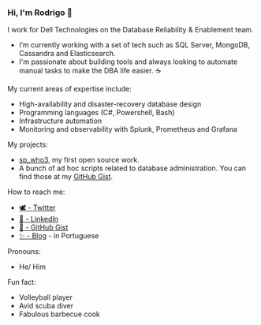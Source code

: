 ### Hi, I'm Rodrigo 👋

I work for Dell Technologies on the Database Reliability & Enablement team. 

- I’m currently working with a set of tech such as SQL Server, MongoDB, Cassandra and Elasticsearch.
- I'm passionate about building tools and always looking to automate manual tasks to make the DBA life easier. ☕️ 

My current areas of expertise include:
- High-availability and disaster-recovery database design
- Programming languages (C#, Powershell, Bash)
- Infrastructure automation
- Monitoring and observability with Splunk, Prometheus and Grafana

My projects:
- [sp_who3](https://github.com/ronascentes/sp_who3), my first open source work.
- A bunch of ad hoc scripts related to database administration. You can find those at my [GitHub Gist](https://gist.github.com/ronascentes).

How to reach me: 
  - [🕊 - Twitter](https://twitter.com/@ronascentes/)
  - [🏢 - LinkedIn](https://www.linkedin.com/in/rodrigonascentes/)
  - [🦑 - GitHub Gist](https://gist.github.com/ronascentes)
  - [✨ - Blog](https://medium.com/@ronascentes) - in Portuguese

Pronouns: 
  - He/ Him

Fun fact: 
  - Volleyball player
  - Avid scuba diver 
  - Fabulous barbecue cook
